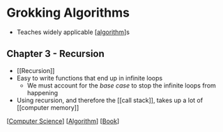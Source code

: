 # Grokking Algorithms

- Teaches widely applicable [[algorithm]]s

## Chapter 3 - Recursion

- [[Recursion]]
- Easy to write functions that end up in infinite loops
  - We must account for the *base case* to stop the infinite loops from happening
- Using recursion, and therefore the [[call stack]], takes up a lot of [[computer memory]]

[[Computer Science]] [[Algorithm]] [[Book]]

[//begin]: # "Autogenerated link references for markdown compatibility"
[algorithm]: algorithm "Algorithm"
[Computer Science]: computer-science "Computer Science"
[Algorithm]: algorithm "Algorithm"
[Book]: book "Book"
[//end]: # "Autogenerated link references"